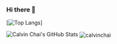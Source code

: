 ### Hi there 👋

[![Top Langs](https://github-readme-stats.vercel.app/api/top-langs/?username=calvinchai&layout=compact&hide=roff,css,html)]

<img src="https://github-readme-stats.vercel.app/api?username=calvinchai&show_icons=true&hide_border=true&count_private=true&icon_color=fad000&theme=transparent" alt="Calvin Chai's GitHub Stats">

<img align="center" src="https://github-readme-streak-stats.herokuapp.com/?user=calvinchai&" alt="calvinchai" />
<!--
https://github.com/anuraghazra/github-readme-stats
-->
<!--
**calvinchai/calvinchai** is a ✨ _special_ ✨ repository because its `README.md` (this file) appears on your GitHub profile.

Here are some ideas to get you started:

- 🔭 I’m currently working on ...
- 🌱 I’m currently learning ...
- 👯 I’m looking to collaborate on ...
- 🤔 I’m looking for help with ...
- 💬 Ask me about ...
- 📫 How to reach me: ...
- 😄 Pronouns: ...
- ⚡ Fun fact: ...
-->
